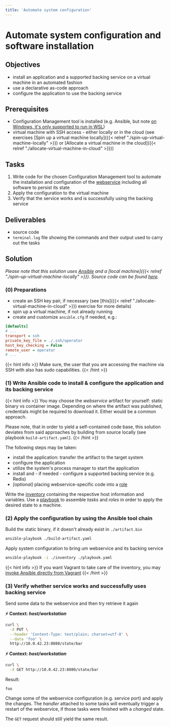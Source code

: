 ```yaml
---
title: 'Automate system configuration'
---
```



Automate system configuration and software installation
=======================================================


## Objectives

* install an application and a supported backing service on a virtual machine
  in an automated fashion
* use a declarative as-code approach
* configure the application to use the backing service


## Prerequisites

* Configuration Management tool is installed (e.g. Ansible, but note [on Windows, it's only supported to run in WSL](https://docs.ansible.com/ansible/latest/user_guide/windows_faq.html#can-ansible-run-on-windows))
* virtual machine with SSH access - either locally or in the cloud (see exercises 
  [Spin up a virtual machine locally]({{< relref "./spin-up-virtual-machine-locally" >}})
  or [Allocate a virtual machine in the cloud]({{< relref "./allocate-virtual-machine-in-cloud" >}}))


## Tasks

1. Write code for the chosen Configuration Management tool to automate the installation and
   configuration of the [webservice](https://gitlab.bht-berlin.de/fb6-wp11-devops/webservice)
   including all software to persist its state
2. Apply the configuration to the virtual machine
3. Verify that the service works and is successfully using the backing service  


## Deliverables

* source code
* `terminal.log` file showing the commands and their output used to carry out the tasks


## Solution

*Please note that this solution uses [Ansible](https://docs.ansible.com/ansible/latest/installation_guide/)
and a [local machine]({{< relref "./spin-up-virtual-machine-locally" >}}). Source code can be found
[here](https://github.com/lucendio/lecture-devops-code/tree/master/exercises/automate-system-configuration).*


### (0) Preparations

* create an SSH key pair, if necessary (see [this]({{< relref "./allocate-virtual-machine-in-cloud" >}}) exercise for
  more details)
* spin up a virtual machine, if not already running
* create and customize `ansible.cfg` if needed, e.g.:

```ini
[defaults]
# ...
transport = ssh
private_key_file = ./.ssh/operator
host_key_checking = False
remote_user = operator
# ...
```

{{< hint info >}}
Make sure, the user that you are accessing the machine via SSH with also has sudo capabilities.
{{< /hint >}}


### (1) Write Ansible code to install & configure the application and its backing service

{{< hint info >}}
You may choose the *webservice* artifact for yourself: static binary vs container image.
Depending on where the artifact was published, credentials might be required to download it.
Either would be a common approach.

Please note, that in order to yield a self-contained code base, this solution deviates from said 
approaches by building from source locally (see playbook `build-artifact.yaml`).
{{< /hint >}} 

The following steps may be taken:

* install the application: transfer the artifact to the target system
* configure the application 
* utilize the system's process manager to start the application
* install and - if needed - configure a supported backing service (e.g. Redis)
* *[optional]* placing webservice-specific code into a
  [role](https://docs.ansible.com/ansible/latest/playbook_guide/playbooks_reuse_roles.html)

Write the [inventory](https://docs.ansible.com/ansible/latest/inventory_guide/intro_inventory.html)
containing the respective host information and variables. Use a
[playbook](https://docs.ansible.com/ansible/latest/playbook_guide/playbooks_intro.html) to assemble
*tasks* and *roles* in order to apply the desired state to a machine.


### (2) Apply the configuration by using the Ansible tool chain

Build the static binary, if it doesn't already exist in `./artifact.bin`

```bash
ansible-playbook ./build-artifact.yaml
```

Apply system configuration to bring um webservice and its backing service

```bash
ansible-playbook -i ./inventory ./playbook.yaml
```

{{< hint info >}}
If you want Vagrant to take care of the inventory, you may [invoke Ansible
directly from Vagrant](https://www.vagrantup.com/docs/provisioning/ansible) 
{{< /hint >}}


### (3) Verify whether service works and successfully uses backing service

Send some data to the webservice and then try  retrieve it again

__⚡ Context: *host/workstation*__
```bash
curl \
  -X PUT \
  --header 'Content-Type: text/plain; charset=utf-8' \
  --data 'foo' \
  http://10.0.42.23:8080/state/bar
```

__⚡ Context: *host/workstation*__
```bash
curl \
  -X GET http://10.0.42.23:8080/state/bar
```

Result:
```
foo
```

Change some of the webservice configuration (e.g. service port) and apply the changes.
The *handler* attached to some tasks will eventually trigger a restart of the webservice,
if those tasks were finished with a *changed* state.

The `GET` request should still yield the same result.
